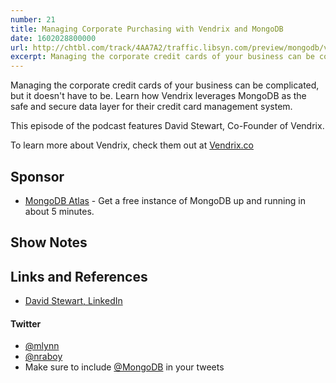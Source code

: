 ```yaml
---
number: 21
title: Managing Corporate Purchasing with Vendrix and MongoDB
date: 1602028800000
url: http://chtbl.com/track/4AA7A2/traffic.libsyn.com/preview/mongodb/vendrix-david-stewart_-_5_9_20_6.44_AM.mp3
excerpt: Managing the corporate credit cards of your business can be complicated, but it doesn't have to be. Learn how Vendrix leverages MongoDB as the safe and secure data layer for their credit card management system.
---
```


Managing the corporate credit cards of your business can be complicated, but it doesn't have to be. Learn how Vendrix leverages MongoDB as the safe and secure data layer for their credit card management system.

This episode of the podcast features David Stewart, Co-Founder of Vendrix.

To learn more about Vendrix, check them out at [Vendrix.co](https://www.vendrix.co/)

## Sponsor

* [MongoDB Atlas](https://cloud.mongodb.com) - Get a free instance of MongoDB up and running in about 5 minutes.

## Show Notes

## Links and References
* [David Stewart, LinkedIn](https://www.linkedin.com/in/davidstewart6/)

#### Twitter
 * [@mlynn](https://twitter.com/mlynn)
 * [@nraboy](https://twitter.com/nraboy)
 * Make sure to include [@MongoDB](https://twitter.com/MongoDB) in your tweets